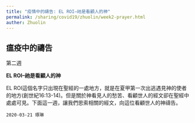 ```yaml
---
title: "疫情中的禱告: EL ROI–祂是看顧人的神"
permalink: /sharing/covid19/zhuolin/week2-prayer.html
auther: Zhuolin
---
```

## 瘟疫中的禱告
第二週  

**EL ROI–祂是看顧人的神**  

EL ROI這個名字只出現在聖經的一處地方，就是在夏甲第一次出逃遇見神的使者的地方(創世紀16:13-14)。但是關於神看見人的愁苦、看顧世人的經文卻在聖經中處處可見。下面這一週，讓我們思索相關的經文，向這位看顧世人的神禱告。  

`2020-03-21 琢琳`

